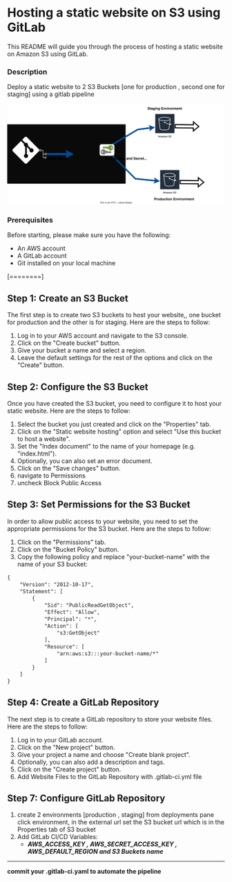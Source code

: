
# Hosting a static website on S3 using GitLab

This README will guide you through the process of hosting a static website on Amazon S3 using GitLab.

### Description 
Deploy a static website to 2 S3 Buckets [one for production , second one for staging] using a gitlab pipeline 

<img src="AWS.svg">

### Prerequisites
Before starting, please make sure you have the following:

- An AWS account
- A GitLab account
- Git installed on your local machine



[========]
## Step 1: Create an S3 Bucket
The first step is to create two S3 buckets to host your website,, one bucket for production and the other is for staging.
Here are the steps to follow:

1. Log in to your AWS account and navigate to the S3 console.
2. Click on the "Create bucket" button.
3. Give your bucket a name and select a region.
4. Leave the default settings for the rest of the options and click on the "Create" button.


## Step 2: Configure the S3 Bucket
Once you have created the S3 bucket, you need to configure it to host your static website. Here are the steps to follow:

1. Select the bucket you just created and click on the "Properties" tab.
2. Click on the "Static website hosting" option and select "Use this bucket to host a website".
3. Set the "Index document" to the name of your homepage (e.g. "index.html").
4. Optionally, you can also set an error document.
5. Click on the "Save changes" button.
6. navigate to Permissions
7. uncheck Block Public Access

## Step 3: Set Permissions for the S3 Bucket

In order to allow public access to your website, you need to set the appropriate permissions for the S3 bucket. Here are the steps to follow:

1. Click on the "Permissions" tab.
2. Click on the "Bucket Policy" button.
3. Copy the following policy and replace "your-bucket-name" with the name of your S3 bucket:


```
{
    "Version": "2012-10-17",
    "Statement": [
        {
            "Sid": "PublicReadGetObject",
            "Effect": "Allow",
            "Principal": "*",
            "Action": [
                "s3:GetObject"
            ],
            "Resource": [
                "arn:aws:s3:::your-bucket-name/*"
            ]
        }
    ]
}
```

## Step 4: Create a GitLab Repository
The next step is to create a GitLab repository to store your website files. Here are the steps to follow:

1. Log in to your GitLab account.
2. Click on the "New project" button.
3. Give your project a name and choose "Create blank project".
4. Optionally, you can also add a description and tags.
5. Click on the "Create project" button.
6. Add Website Files to the GitLab Repository with .gitlab-ci.yml file

## Step 7: Configure GitLab Repository 

1. create 2 environments [production , staging] from deployments pane click environment, in the external url set the S3 bucket url which is in the Properties tab of S3 bucket
2.  Add GitLab CI/CD Variables:
	- ***AWS_ACCESS_KEY , AWS_SECRET_ACCESS_KEY , AWS_DEFAULT_REGION and S3 Buckets name***
	
 

------------


**commit your .gitlab-ci.yaml to automate the pipeline** 

